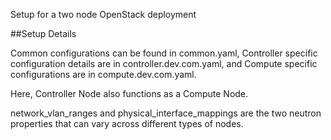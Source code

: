 Setup for a two node OpenStack deployment

##Setup Details

Common configurations can be found in common.yaml, Controller specific configuration details are in controller.dev.com.yaml, and Compute specific configurations are in compute.dev.com.yaml.

Here, Controller Node also functions as a Compute Node. 

network_vlan_ranges and physical_interface_mappings are the two neutron properties that can vary across different types of nodes.


